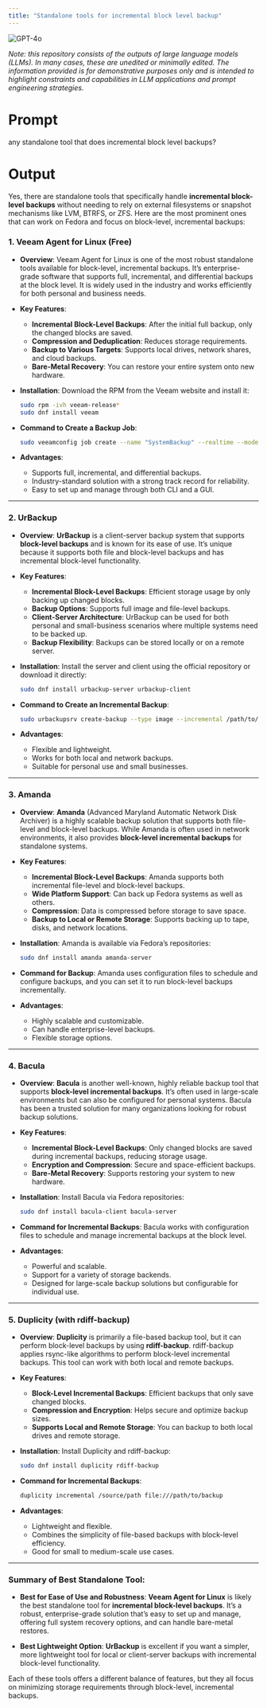 ```yaml
---
title: "Standalone tools for incremental block level backup"
---
```

![GPT-4o](https://img.shields.io/badge/GPT--4o-3333FF?style=for-the-badge&logo=openai&logoColor=white)



*Note: this repository consists of the outputs of large language models (LLMs). In many cases, these are unedited or minimally edited. The information provided is for demonstrative purposes only and is intended to highlight constraints and capabilities in LLM applications and prompt engineering strategies.*


# Prompt

any standalone tool that does incremental block level backups?

# Output

Yes, there are standalone tools that specifically handle **incremental block-level backups** without needing to rely on external filesystems or snapshot mechanisms like LVM, BTRFS, or ZFS. Here are the most prominent ones that can work on Fedora and focus on block-level, incremental backups:

### 1. **Veeam Agent for Linux (Free)**
- **Overview**: Veeam Agent for Linux is one of the most robust standalone tools available for block-level, incremental backups. It’s enterprise-grade software that supports full, incremental, and differential backups at the block level. It is widely used in the industry and works efficiently for both personal and business needs.
  
- **Key Features**:
  - **Incremental Block-Level Backups**: After the initial full backup, only the changed blocks are saved.
  - **Compression and Deduplication**: Reduces storage requirements.
  - **Backup to Various Targets**: Supports local drives, network shares, and cloud backups.
  - **Bare-Metal Recovery**: You can restore your entire system onto new hardware.
  
- **Installation**:
  Download the RPM from the Veeam website and install it:
  ```bash
  sudo rpm -ivh veeam-release*
  sudo dnf install veeam
  ```
  
- **Command to Create a Backup Job**:
  ```bash
  sudo veeamconfig job create --name "SystemBackup" --realtime --mode full --path /path/to/backup
  ```
  
- **Advantages**:
  - Supports full, incremental, and differential backups.
  - Industry-standard solution with a strong track record for reliability.
  - Easy to set up and manage through both CLI and a GUI.

---

### 2. **UrBackup**
- **Overview**: **UrBackup** is a client-server backup system that supports **block-level backups** and is known for its ease of use. It’s unique because it supports both file and block-level backups and has incremental block-level functionality.

- **Key Features**:
  - **Incremental Block-Level Backups**: Efficient storage usage by only backing up changed blocks.
  - **Backup Options**: Supports full image and file-level backups.
  - **Client-Server Architecture**: UrBackup can be used for both personal and small-business scenarios where multiple systems need to be backed up.
  - **Backup Flexibility**: Backups can be stored locally or on a remote server.

- **Installation**:
  Install the server and client using the official repository or download it directly:
  ```bash
  sudo dnf install urbackup-server urbackup-client
  ```
  
- **Command to Create an Incremental Backup**:
  ```bash
  sudo urbackupsrv create-backup --type image --incremental /path/to/backup
  ```

- **Advantages**:
  - Flexible and lightweight.
  - Works for both local and network backups.
  - Suitable for personal use and small businesses.

---

### 3. **Amanda**
- **Overview**: **Amanda** (Advanced Maryland Automatic Network Disk Archiver) is a highly scalable backup solution that supports both file-level and block-level backups. While Amanda is often used in network environments, it also provides **block-level incremental backups** for standalone systems.

- **Key Features**:
  - **Incremental Block-Level Backups**: Amanda supports both incremental file-level and block-level backups.
  - **Wide Platform Support**: Can back up Fedora systems as well as others.
  - **Compression**: Data is compressed before storage to save space.
  - **Backup to Local or Remote Storage**: Supports backing up to tape, disks, and network locations.

- **Installation**:
  Amanda is available via Fedora’s repositories:
  ```bash
  sudo dnf install amanda amanda-server
  ```

- **Command for Backup**:
  Amanda uses configuration files to schedule and configure backups, and you can set it to run block-level backups incrementally.
  
- **Advantages**:
  - Highly scalable and customizable.
  - Can handle enterprise-level backups.
  - Flexible storage options.

---

### 4. **Bacula**
- **Overview**: **Bacula** is another well-known, highly reliable backup tool that supports **block-level incremental backups**. It’s often used in large-scale environments but can also be configured for personal systems. Bacula has been a trusted solution for many organizations looking for robust backup solutions.

- **Key Features**:
  - **Incremental Block-Level Backups**: Only changed blocks are saved during incremental backups, reducing storage usage.
  - **Encryption and Compression**: Secure and space-efficient backups.
  - **Bare-Metal Recovery**: Supports restoring your system to new hardware.
  
- **Installation**:
  Install Bacula via Fedora repositories:
  ```bash
  sudo dnf install bacula-client bacula-server
  ```

- **Command for Incremental Backups**:
  Bacula works with configuration files to schedule and manage incremental backups at the block level.
  
- **Advantages**:
  - Powerful and scalable.
  - Support for a variety of storage backends.
  - Designed for large-scale backup solutions but configurable for individual use.

---

### 5. **Duplicity** (with rdiff-backup)
- **Overview**: **Duplicity** is primarily a file-based backup tool, but it can perform block-level backups by using **rdiff-backup**. rdiff-backup applies rsync-like algorithms to perform block-level incremental backups. This tool can work with both local and remote backups.

- **Key Features**:
  - **Block-Level Incremental Backups**: Efficient backups that only save changed blocks.
  - **Compression and Encryption**: Helps secure and optimize backup sizes.
  - **Supports Local and Remote Storage**: You can backup to both local drives and remote storage.

- **Installation**:
  Install Duplicity and rdiff-backup:
  ```bash
  sudo dnf install duplicity rdiff-backup
  ```

- **Command for Incremental Backups**:
  ```bash
  duplicity incremental /source/path file:///path/to/backup
  ```

- **Advantages**:
  - Lightweight and flexible.
  - Combines the simplicity of file-based backups with block-level efficiency.
  - Good for small to medium-scale use cases.

---

### Summary of Best Standalone Tool:

- **Best for Ease of Use and Robustness**: **Veeam Agent for Linux** is likely the best standalone tool for **incremental block-level backups**. It’s a robust, enterprise-grade solution that’s easy to set up and manage, offering full system recovery options, and can handle bare-metal restores.
  
- **Best Lightweight Option**: **UrBackup** is excellent if you want a simpler, more lightweight tool for local or client-server backups with incremental block-level functionality.

Each of these tools offers a different balance of features, but they all focus on minimizing storage requirements through block-level, incremental backups.